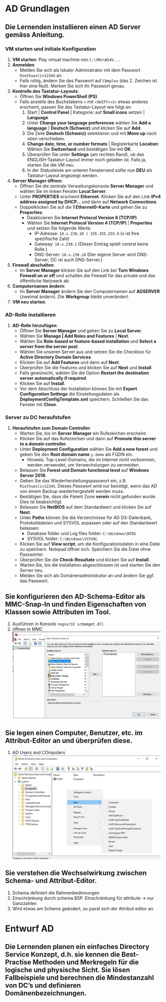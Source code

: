 # AD Grundlagen
## Die Lernenden installieren einen AD Server gemäss Anleitung.

### VM starten und initiale Konfiguration

1. **VM starten**: Play virtual machine von `C:\VMs\WS4V...`
2. **Anmelden**:
   - Melden Sie sich als lokaler Administrator mit dem Passwort `Riethuesli>12345` an.
   - Falls nötig, ändern Sie das Passwort auf `C0mplex` (das 2. Zeichen ist hier eine Null). Merken Sie sich Ihr Passwort genau.
3. **Kontrolle des Tastatur-Layouts**:
   - Öffnen Sie **Windows PowerShell (PS)**.
   - Falls anstelle des Buchstabens `+` mit `<SHIFT><1>` etwas anderes erscheint, passen Sie das Tastatur-Layout wie folgt an:
     1. Start | **Control Panel** | Kategorie: auf **Small icons** setzen | **Language**
     2. Unter **Change your language preferences** wählen Sie **Add a language** | **Deutsch (Schweiz)** und klicken Sie auf **Add**.
     3. Die Zeile **Deutsch (Schweiz)** selektieren und mit **Move up** nach oben verschieben.
     4. **Change date, time, or number formats** | Registerkarte **Location**: Wählen Sie **Switzerland** und bestätigen Sie mit **OK**.
     5. Überprüfen Sie unter **Settings** (am rechten Rand), ob das ENGLISH-Tastatur-Layout immer noch geladen ist. Falls ja, starten Sie die VM neu.
     6. In der Statusleiste am unteren Fensterrand sollte nun **DEU** als Tastatur-Layout angezeigt werden.
4. **Server Manager öffnen**:
   - Öffnen Sie die zentrale Verwaltungskonsole **Server Manager** und wählen Sie im linken Fenster **Local Server**.
   - Unter **PROPERTIES** erscheint **Ethernet**. Klicken Sie auf den Link **IPv4 address assigned by DHCP…** und dann auf **Network Connections**.
   - Doppelklicken Sie auf die **1 Ethernet0-Karte** und gehen Sie zu **Properties**:
     - Deaktivieren Sie **Internet Protocol Version 6 (TCP/IP)**.
     - Wählen Sie **Internet Protocol Version 4 (TCP/IP)** | **Properties** und setzen Sie folgende Werte:
       - IP-Adresse: `10.x.230.10 / 255.255.255.0` (x ist Ihre spezifische Zahl)
       - Gateway: `10.x.230.1` (Dieser Eintrag spielt vorerst keine Rolle.)
       - DNS-Server: `10.x.230.10` (Der eigene Server wird DNS-Server; DC ist auch DNS-Server.)
5. **Firewall abschalten**:
   - Im **Server Manager** klicken Sie auf den Link bei **Turn Windows Firewall on or off** und schalten die Firewall für das private und das öffentliche Netzwerk ab.
6. **Computernamen ändern**:
   - Im **Server Manager** ändern Sie den Computernamen auf **ADSERVER** (zweimal ändern). Die **Workgroup** bleibt unverändert.
7. **VM neu starten**.

### AD-Rolle installieren

1. **AD-Rolle hinzufügen**:
   - Öffnen Sie **Server Manager** und gehen Sie zu **Local Server**.
   - Wählen Sie **Manage | Add Roles and Features** | **Next**.
   - Wählen Sie **Role-based or feature-based installation** und **Select a server from the server pool**.
   - Wählen Sie unseren Server aus und setzen Sie die Checkbox für **Active Directory Domain Services**.
   - Klicken Sie auf **Add Features** und dann auf **Next**.
   - Überprüfen Sie die Features und klicken Sie auf **Next** und **Install**.
   - Falls gewünscht, wählen Sie die Option **Restart the destination server automatically if required**.
   - Klicken Sie auf **Install**. 
   - Vor dem Abschluss der Installation können Sie mit **Export Configuration Settings** die Einstellungsdaten als **DeploymentConfigTemplate.xml** speichern. Schließen Sie das Fenster mit **Close**.

### Server zu DC heraufstufen

1. **Heraufstufen zum Domain Controller**:
   - Warten Sie, bis im **Server Manager** ein Rufezeichen erscheint.
   - Klicken Sie auf das Rufezeichen und dann auf **Promote this server to a domain controller**.
   - Unter **Deployment Configuration** wählen Sie **Add a new forest** und geben Sie den **Root domain name** `y.demo` als FQDN ein.
     - Hinweis: Top-Level-Domains, die im Internet nicht vorkommen, werden verwendet, um Verwechslungen zu vermeiden.
   - Belassen Sie **Forest und Domain functional level** auf **Windows Server 2019**.
   - Geben Sie das Wiederherstellungspasswort ein, z.B. `Riethuesli>12345`. Dieses Passwort wird nur benötigt, wenn das AD von einem Backup wiederhergestellt werden muss.
   - Bestätigen Sie, dass die Parent Zone **verein** nicht gefunden wurde. Dies ist beabsichtigt.
   - Belassen Sie **NetBIOS** auf dem Standardwert und klicken Sie auf **Next**.
   - Unter **Paths** können Sie die Verzeichnisse für AD DS-Datenbank, Protokolldateien und SYSVOL anpassen oder auf den Standardwert belassen:
     - Database folder und Log files folder: `C:\Windows\NTDS`
     - SYSVOL folder: `C:\Windows\SYSVOL`
   - Klicken Sie auf **View script**, um die Konfigurationsdaten in eine Datei zu speichern. Notepad öffnet sich. Speichern Sie die Datei ohne Passwörter.
   - Überprüfen Sie die **Check-Resultate** und klicken Sie auf **Install**.
   - Warten Sie, bis die Installation abgeschlossen ist und starten Sie den Server neu.
   - Melden Sie sich als Domänenadministrator an und ändern Sie ggf. das Passwort.


## Sie konfigurieren den AD-Schema-Editor als MMC-Snap-In und finden Eigenschaften von Klassen sowie Attributen im Tool.  
1. Ausführen in Konsole ```regsvr32 schmmgmt.dll ```
2. öffnen in MMC [![Mein Bild](https://github.com/davidbuerge1/M159/blob/main/Bilder/Unbenanntes%20Bild.png)](https://github.com/davidbuerge1/M159/blob/main/Bilder/Unbenanntes%20Bild.png)

## Sie legen einen Computer, Benutzer, etc. im Attribut-Editor an und überprüfen diese. 
1. AD Users and COmputers [![Mein Bild](https://github.com/davidbuerge1/M159/blob/main/Bilder/Unbenanntes%20Bild%203.png)](https://github.com/davidbuerge1/M159/blob/main/Bilder/Unbenanntes%20Bild%203.png)


## Sie verstehen die Wechselwirkung zwischen Schema- und Attribut-Editor.
1. Schema definiert die Rahmenbedinnungen 
2. Einschränkung durch schema BSP. EInschränkung für attribute -> nur Ganzzahlen
3. Wird etwas am Schema geändert, so passt sich der Attribut editor an. 

# Entwurf AD

## Die Lernenden planen ein einfaches Directory Service Konzept, d.h. sie kennen die Best-Practise Methoden und Merkregeln für die logische und physische Sicht. Sie lösen Fallbeispiele und berechnen die Mindestanzahl von DC’s und definieren Domänenbezeichnungen.

